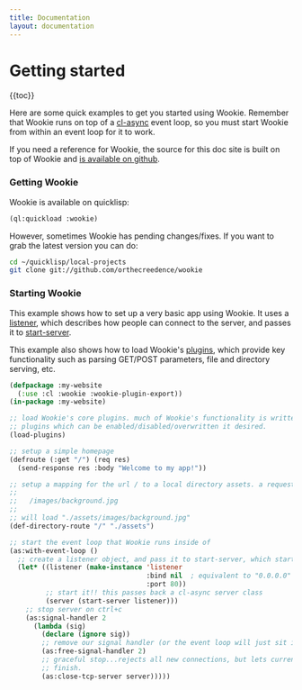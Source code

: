 ```yaml
---
title: Documentation
layout: documentation
---
```


Getting started
=============
{{toc}}

Here are some quick examples to get you started using Wookie. Remember that
Wookie runs on top of a [cl-async](http://orthecreedence.github.com/cl-async) event loop,
so you must start Wookie from within an event loop for it to work.

If you need a reference for Wookie, the source for this doc site is built on top
of Wookie and [is available on github](https://github.com/orthecreedence/wookie-doc).

### Getting Wookie
Wookie is available on quicklisp:

```lisp
(ql:quickload :wookie)
```

However, sometimes Wookie has pending changes/fixes. If you want to grab the
latest version you can do:

```bash
cd ~/quicklisp/local-projects
git clone git://github.com/orthecreedence/wookie
```

### Starting Wookie
This example shows how to set up a very basic app using Wookie. It uses a
[listener](/docs/listeners#listener), which describes how people can connect to
the server, and passes it to [start-server](/docs/listeners#start-server).

This example also shows how to load Wookie's [plugins](/docs/plugins),
which provide key functionality such as parsing GET/POST parameters, file and
directory serving, etc.

```lisp
(defpackage :my-website
  (:use :cl :wookie :wookie-plugin-export))
(in-package :my-website)

;; load Wookie's core plugins. much of Wookie's functionality is written as
;; plugins which can be enabled/disabled/overwritten it desired.
(load-plugins)

;; setup a simple homepage
(defroute (:get "/") (req res)
  (send-response res :body "Welcome to my app!"))

;; setup a mapping for the url / to a local directory assets. a request for
;; 
;;   /images/background.jpg
;;
;; will load "./assets/images/background.jpg"
(def-directory-route "/" "./assets")

;; start the event loop that Wookie runs inside of
(as:with-event-loop ()
  ;; create a listener object, and pass it to start-server, which starts Wookie
  (let* ((listener (make-instance 'listener
                                  :bind nil  ; equivalent to "0.0.0.0" aka "don't care"
                                  :port 80))
         ;; start it!! this passes back a cl-async server class
         (server (start-server listener)))
    ;; stop server on ctrl+c
    (as:signal-handler 2
      (lambda (sig)
        (declare (ignore sig))
        ;; remove our signal handler (or the event loop will just sit indefinitely)
        (as:free-signal-handler 2)
        ;; graceful stop...rejects all new connections, but lets current requests
        ;; finish.
        (as:close-tcp-server server)))))
```

